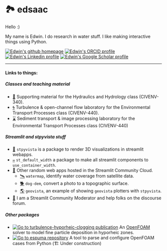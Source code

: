 # 🏞️ edsaac

Hello :)

My name is Edwin. I do research in water stuff. I like making interactive things using Python.

[![Edwin's github homepage](https://img.shields.io/static/v1?label=&message=Here&color=053957&logo=github)](https://github.com/edsaac/)
[![Edwin's ORCID profile](https://img.shields.io/static/v1?label=&message=ORCiD&color=a6a8ab&logo=orcid)](https://orcid.org/0000-0003-1242-4815)
[![Edwin's Linkedin profile](https://img.shields.io/static/v1?label=&message=Linkedin&color=589acf&logo=linkedin)](https://www.linkedin.com/in/edsaac/)
[![Edwin's Google Scholar profile](https://img.shields.io/static/v1?label=&message=%20Google%20Scholar&color=192f31&logo=googlescholar)](https://scholar.google.com/citations?hl=en&user=th-VSYIAAAAJ&view_op=list_works&sortby=pubdate)

**********

#### Links to things:

##### Classes and teaching material
  
- [📖](https://hydraulics.streamlit.app) Supporting material for the Hydraulics and Hydrology class (CIVENV-340).
- [🌀](https://edsaac-adv-processing.streamlit.app/) Turbulence & open-channel flow laboratory for the Environmental Transport Processes class (CIVENV-440).
- [⌛](https://edsaac-bedform-migration.streamlit.app/) Sediment transport & image processing laboratory for the Environmental Transport Processes class (CIVENV-440)

##### Streamlit and stpyvista stuff

- [🧊](https://github.com/edsaac/stpyvista) `stpyvista` is a package to render 3D visualizations in streamlit webapps.
- [`↔`](https://st-default-width.streamlit.app/) `st_default_width` a package to make all streamlit components to `use_container_width`.
- [🎈](https://share.streamlit.io/user/edsaac) Other random web apps hosted in the Streamlit Community Cloud.
  - [🛰️](https://watermap.streamlit.app) `watermap`, identify water coverage from satellite data.
  - [🐕](https://stpyvista-dog-dem.streamlit.app/) `dog-dem`, convert a photo to a topographic surface.
  - [🌎](https://geovista.streamlit.app/) `geovista`, an example of showing `geovista` plotters with `stpyvista`. 
- [💬](https://discuss.streamlit.io/u/edsaac/summary) I am a Streamlit Community Moderator and help folks on the discourse forum.
 
##### Other packages

- [![Go to turbulence-hyporheic-clogging publication](https://img.shields.io/static/v1?label=%20&message=cloggingFoam&color=snow&logo=doi)](https://doi.org/10.1029/2023GL105002)  An [OpenFOAM](https://openfoam.org/) solver to model fine particle deposition in hyporheic zones.
- [![Go to espuma repository](https://img.shields.io/static/v1?label=%20&message=Source%20espuma&color=orange&logo=github)](https://github.com/edsaac/espuma) A tool to parse and configure OpenFOAM cases from Python (🏗️ Under construction)


